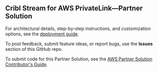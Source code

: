 
## Cribl Stream for AWS PrivateLink—Partner Solution

For architectural details, step-by-step instructions, and customization options, see the [deployment guide](https://fwd.aws/9Jq7J?).

To post feedback, submit feature ideas, or report bugs, use the **Issues** section of this GitHub repo.

To submit code for this Partner Solution, see the [AWS Partner Solution Contributor's Guide](https://fwd.aws/NwqYA?).